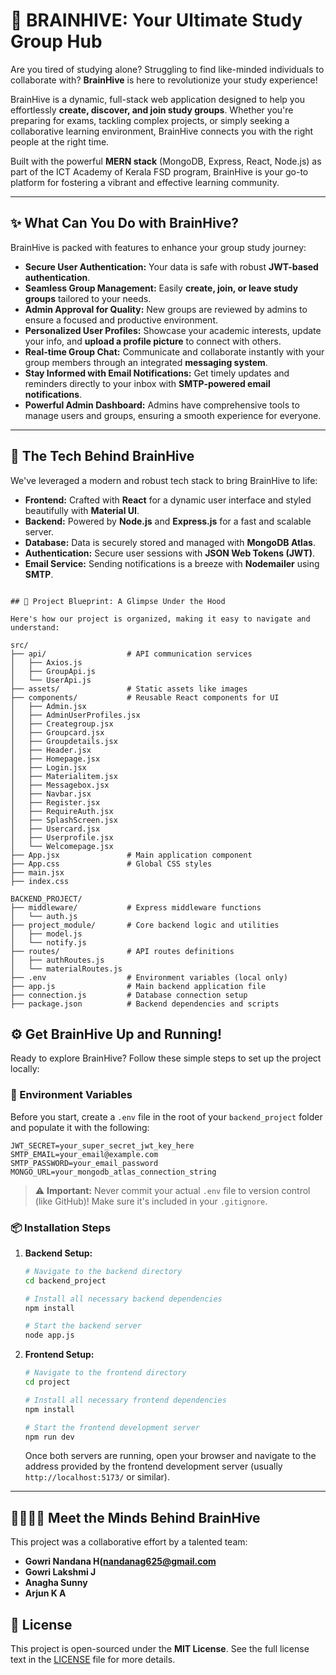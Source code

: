 # 🧠 BRAINHIVE: Your Ultimate Study Group Hub

Are you tired of studying alone? Struggling to find like-minded individuals to collaborate with? **BrainHive** is here to revolutionize your study experience!

BrainHive is a dynamic, full-stack web application designed to help you effortlessly **create, discover, and join study groups**. Whether you're preparing for exams, tackling complex projects, or simply seeking a collaborative learning environment, BrainHive connects you with the right people at the right time.

Built with the powerful **MERN stack** (MongoDB, Express, React, Node.js) as part of the ICT Academy of Kerala FSD program, BrainHive is your go-to platform for fostering a vibrant and effective learning community.

---

## ✨ What Can You Do with BrainHive?

BrainHive is packed with features to enhance your group study journey:

* **Secure User Authentication:** Your data is safe with robust **JWT-based authentication**.
* **Seamless Group Management:** Easily **create, join, or leave study groups** tailored to your needs.
* **Admin Approval for Quality:** New groups are reviewed by admins to ensure a focused and productive environment.
* **Personalized User Profiles:** Showcase your academic interests, update your info, and **upload a profile picture** to connect with others.
* **Real-time Group Chat:** Communicate and collaborate instantly with your group members through an integrated **messaging system**.
* **Stay Informed with Email Notifications:** Get timely updates and reminders directly to your inbox with **SMTP-powered email notifications**.
* **Powerful Admin Dashboard:** Admins have comprehensive tools to manage users and groups, ensuring a smooth experience for everyone.

---

## 🚀 The Tech Behind BrainHive

We've leveraged a modern and robust tech stack to bring BrainHive to life:

* **Frontend:** Crafted with **React** for a dynamic user interface and styled beautifully with **Material UI**.
* **Backend:** Powered by **Node.js** and **Express.js** for a fast and scalable server.
* **Database:** Data is securely stored and managed with **MongoDB Atlas**.
* **Authentication:** Secure user sessions with **JSON Web Tokens (JWT)**.
* **Email Service:** Sending notifications is a breeze with **Nodemailer** using **SMTP**.

```

## 📂 Project Blueprint: A Glimpse Under the Hood

Here's how our project is organized, making it easy to navigate and understand:

src/
├── api/                  # API communication services
│   ├── Axios.js
│   ├── GroupApi.js
│   └── UserApi.js
├── assets/               # Static assets like images
├── components/           # Reusable React components for UI
│   ├── Admin.jsx
│   ├── AdminUserProfiles.jsx
│   ├── Creategroup.jsx
│   ├── Groupcard.jsx
│   ├── Groupdetails.jsx
│   ├── Header.jsx
│   ├── Homepage.jsx
│   ├── Login.jsx
│   ├── Materialitem.jsx
│   ├── Messagebox.jsx
│   ├── Navbar.jsx
│   ├── Register.jsx
│   ├── RequireAuth.jsx
│   ├── SplashScreen.jsx
│   ├── Usercard.jsx
│   ├── Userprofile.jsx
│   └── Welcomepage.jsx
├── App.jsx               # Main application component
├── App.css               # Global CSS styles
├── main.jsx              
├── index.css             

BACKEND_PROJECT/
├── middleware/           # Express middleware functions
│   └── auth.js
├── project_module/       # Core backend logic and utilities
│   ├── model.js
│   └── notify.js
├── routes/               # API routes definitions
│   ├── authRoutes.js
│   └── materialRoutes.js
├── .env                  # Environment variables (local only)
├── app.js                # Main backend application file
├── connection.js         # Database connection setup
├── package.json          # Backend dependencies and scripts

```
## ⚙️ Get BrainHive Up and Running!

Ready to explore BrainHive? Follow these simple steps to set up the project locally:

### 🔐 Environment Variables

Before you start, create a `.env` file in the root of your `backend_project` folder and populate it with the following:
```
JWT_SECRET=your_super_secret_jwt_key_here
SMTP_EMAIL=your_email@example.com
SMTP_PASSWORD=your_email_password
MONGO_URL=your_mongodb_atlas_connection_string
```
> ⚠️ **Important:** Never commit your actual `.env` file to version control (like GitHub)! Make sure it's included in your `.gitignore`.

### 📦 Installation Steps

1.  **Backend Setup:**
    ```bash
    # Navigate to the backend directory
    cd backend_project

    # Install all necessary backend dependencies
    npm install

    # Start the backend server
    node app.js
    ```

2.  **Frontend Setup:**
    ```bash
    # Navigate to the frontend directory
    cd project

    # Install all necessary frontend dependencies
    npm install

    # Start the frontend development server
    npm run dev
    ```

    Once both servers are running, open your browser and navigate to the address provided by the frontend development server (usually `http://localhost:5173/` or similar).

---

## 👨‍👩‍👧‍👦 Meet the Minds Behind BrainHive

This project was a collaborative effort by a talented team:

* **Gowri Nandana H(nandanag625@gmail.com**
* **Gowri Lakshmi J**
* **Anagha Sunny**
* **Arjun K A**



## 📄 License

This project is open-sourced under the **MIT License**. See the full license text in the [LICENSE](LICENSE) file for more details.
